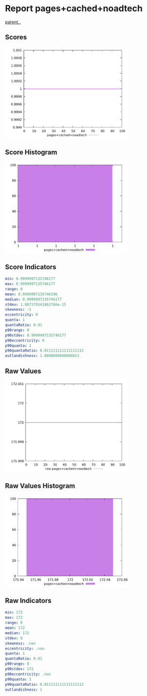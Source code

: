 # Report pages+cached+noadtech

[parent..](./..)  


## Scores

![score](./score.png)  

## Score Histogram

![hist](./hist.png)  

## Score Indicators

```yaml
min: 0.9999997135746177
max: 0.9999997135746177
range: 0
mean: 0.9999997135746196
median: 0.9999997135746177
stdev: 1.887379141862766e-15
skewness: -1
eccentricity: 0
quanta: 1
quantaRatio: 0.01
p90range: 0
p90stdev: 0.9999997135746177
p90eccentricity: 0
p90quanta: 1
p90quantaRatio: 0.011111111111111112
outlandishness: 1.0000000000000013

```

## Raw Values

![raw](./raw.png)  

## Raw Values Histogram

![raw hist](./raw_hist.png)  

## Raw Indicators

```yaml
min: 172
max: 172
range: 0
mean: 172
median: 172
stdev: 0
skewness: .nan
eccentricity: .nan
quanta: 1
quantaRatio: 0.01
p90range: 0
p90stdev: 172
p90eccentricity: .nan
p90quanta: 1
p90quantaRatio: 0.011111111111111112
outlandishness: 1

```

<style>
  img {
    max-width: 80%;
  }
</style>
      
